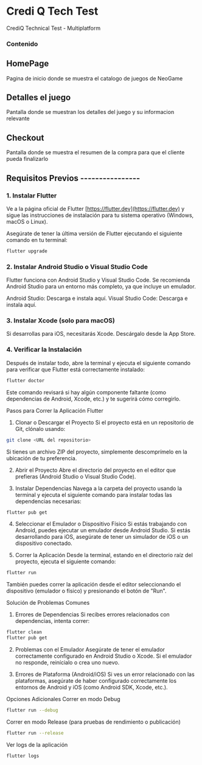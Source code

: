 # Credi Q Tech Test

CrediQ Technical Test - Multiplatform

### Contenido

## HomePage
Pagina de inicio donde se muestra el catalogo de juegos de NeoGame

## Detalles el juego 
Pantalla donde se muestran los detalles del juego y su informacion relevante

## Checkout
Pantalla donde se muestra el resumen de la compra para que el cliente pueda finalizarlo


## Requisitos Previos ----------------

### 1. Instalar Flutter
Ve a la página oficial de Flutter [https://flutter.dev](https://flutter.dev) y sigue las instrucciones de instalación para tu sistema operativo (Windows, macOS o Linux).

Asegúrate de tener la última versión de Flutter ejecutando el siguiente comando en tu terminal:
```bash
flutter upgrade
```

### 2. Instalar Android Studio o Visual Studio Code
Flutter funciona con Android Studio y Visual Studio Code. Se recomienda Android Studio para un entorno más completo, ya que incluye un emulador.

Android Studio: Descarga e instala aquí.
Visual Studio Code: Descarga e instala aquí.
### 3. Instalar Xcode (solo para macOS)
Si desarrollas para iOS, necesitarás Xcode. Descárgalo desde la App Store.

### 4. Verificar la Instalación
Después de instalar todo, abre la terminal y ejecuta el siguiente comando para verificar que Flutter está correctamente instalado:

```bash
flutter doctor
```
Este comando revisará si hay algún componente faltante (como dependencias de Android, Xcode, etc.) y te sugerirá cómo corregirlo.

Pasos para Correr la Aplicación Flutter
1. Clonar o Descargar el Proyecto
Si el proyecto está en un repositorio de Git, clónalo usando:

```bash
git clone <URL del repositorio>
```

Si tienes un archivo ZIP del proyecto, simplemente descomprímelo en la ubicación de tu preferencia.

2. Abrir el Proyecto
Abre el directorio del proyecto en el editor que prefieras (Android Studio o Visual Studio Code).

3. Instalar Dependencias
Navega a la carpeta del proyecto usando la terminal y ejecuta el siguiente comando para instalar todas las dependencias necesarias:

```bash
flutter pub get
```

4. Seleccionar el Emulador o Dispositivo Físico
Si estás trabajando con Android, puedes ejecutar un emulador desde Android Studio. Si estás desarrollando para iOS, asegúrate de tener un simulador de iOS o un dispositivo conectado.

5. Correr la Aplicación
Desde la terminal, estando en el directorio raíz del proyecto, ejecuta el siguiente comando:

```bash
flutter run
```

También puedes correr la aplicación desde el editor seleccionando el dispositivo (emulador o físico) y presionando el botón de "Run".

Solución de Problemas Comunes
1. Errores de Dependencias
Si recibes errores relacionados con dependencias, intenta correr:

```bash
flutter clean
flutter pub get
```

2. Problemas con el Emulador
Asegúrate de tener el emulador correctamente configurado en Android Studio o Xcode. Si el emulador no responde, reinícialo o crea uno nuevo.

3. Errores de Plataforma (Android/iOS)
Si ves un error relacionado con las plataformas, asegúrate de haber configurado correctamente los entornos de Android y iOS (como Android SDK, Xcode, etc.).

Opciones Adicionales
Correr en modo Debug
```bash
flutter run --debug
```

Correr en modo Release (para pruebas de rendimiento o publicación)
```bash
flutter run --release
```

Ver logs de la aplicación
```bash
flutter logs
```
